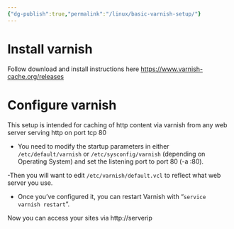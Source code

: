 ```yaml
---
{"dg-publish":true,"permalink":"/linux/basic-varnish-setup/"}
---
```


# Install varnish
Follow download and install instructions here https://www.varnish-cache.org/releases
# Configure varnish
This setup is intended for caching of http content via varnish from any web server serving http on port tcp 80

- You need to modify the startup parameters in either `/etc/default/varnish` or `/etc/sysconfig/varnish` (depending on Operating System) and set the listening port to port 80 (-a :80).

-Then you will want to edit `/etc/varnish/default.vcl` to reflect what web server you use. 

- Once you’ve configured it, you can restart Varnish with “`service varnish restart`”.

Now you can access your sites via http://serverip